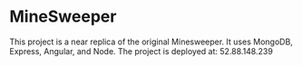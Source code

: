 # MineSweeper

This project is a near replica of the original Minesweeper.  It uses MongoDB, Express, Angular, and Node.
The project is deployed at: 52.88.148.239

